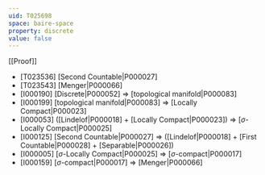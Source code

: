 ```yaml
---
uid: T025698
space: baire-space
property: discrete
value: false
---
```

[[Proof]]

* [T023536] [Second Countable|P000027]
* [T023543] [Menger|P000066]
* [I000190] [Discrete|P000052] => [topological manifold|P000083]
* [I000199] [topological manifold|P000083] => [Locally Compact|P000023]
* [I000053] ([Lindelof|P000018] + [Locally Compact|P000023]) => [$\sigma$-Locally Compact|P000025]
* [I000125] [Second Countable|P000027] => ([Lindelof|P000018] + [First Countable|P000028] + [Separable|P000026])
* [I000005] [$\sigma$-Locally Compact|P000025] => [$\sigma$-compact|P000017]
* [I000159] [$\sigma$-compact|P000017] => [Menger|P000066]

